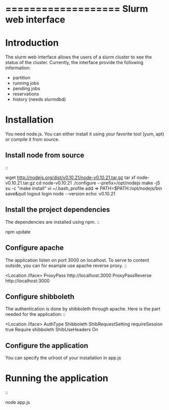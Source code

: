 ===================
Slurm web interface
===================

Introduction
===============
The slurm web interface allows the users of a slurm cluster to see the status of the cluster.
Currently, the interface provide the following information:
- partition
- running jobs
- pending jobs
- reservations
- history (needs slurmdbd)

Installation
============
You need node.js. You can either install it using your favorite tool (yum, apt) or compile it from source.

Install node from source
------------------------
::

 wget http://nodejs.org/dist/v0.10.21/node-v0.10.21.tar.gz
 tar xf node-v0.10.21.tar.gz
 cd node-v0.10.21
 ./configure --prefix=/opt/nodejs
 make -j5
 su -c "make install"
 vi ~/.bash_profile
 add => PATH=$PATH:/opt/nodejs/bin
 save&quit
 logout
 login
 node --version
 echo: v0.10.21

Install the project dependencies
--------------------------------
The dependencies are installed using npm.
::

 npm update

Configure apache
----------------
The application listen on port 3000 on localhost. To serve to content outside, you can for example use apache reverse proxy.
::

 <Location /iface>
  ProxyPass          http://localhost:3000
  ProxyPassReverse   http://localhost:3000
 </Location>

Configure shibboleth
--------------------
The authentication is done by shibboleth through apache. Here is the part needed for the application:
::

 <Location /iface>
     AuthType Shibboleth
     ShibRequestSetting requireSession true
     Require shibboleth
     ShibUseHeaders On
 </Location>

Configure the application
-------------------------
You can specify the urlroot of your installation in app.js

Running the application
=======================
::

 node app.js
